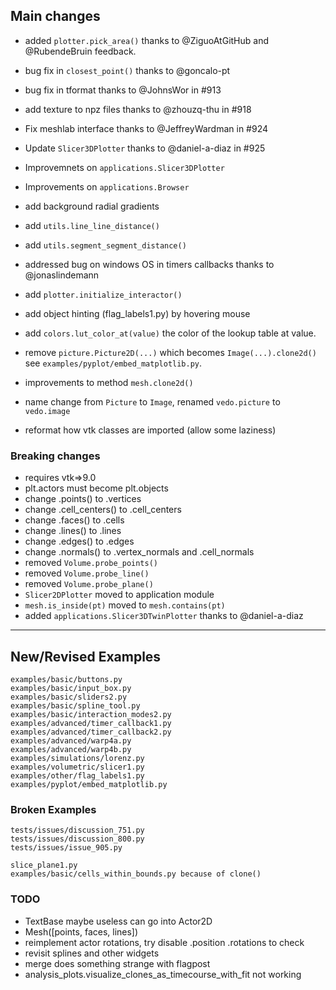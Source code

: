 ## Main changes

- added `plotter.pick_area()` thanks to @ZiguoAtGitHub and @RubendeBruin feedback.
- bug fix in `closest_point()` thanks to @goncalo-pt
- bug fix in tformat thanks to @JohnsWor in #913
- add texture to npz files thanks to @zhouzq-thu in #918

- Fix meshlab interface thanks to @JeffreyWardman in #924
- Update `Slicer3DPlotter` thanks to @daniel-a-diaz in #925
- Improvemnets on `applications.Slicer3DPlotter`
- Improvements on `applications.Browser`
- add background radial gradients
- add `utils.line_line_distance()`
- add `utils.segment_segment_distance()`
- addressed bug on windows OS in timers callbacks thanks to @jonaslindemann
- add `plotter.initialize_interactor()`
- add object hinting (flag_labels1.py) by hovering mouse
- add `colors.lut_color_at(value)` the color of the lookup table at value.
- remove `picture.Picture2D(...)` which becomes `Image(...).clone2d()`
see `examples/pyplot/embed_matplotlib.py`.
- improvements to method `mesh.clone2d()`
- name change from `Picture` to `Image`, renamed `vedo.picture` to `vedo.image`
- reformat how vtk classes are imported (allow some laziness)



### Breaking changes
- requires vtk=>9.0
- plt.actors must become plt.objects
- change .points() to .vertices
- change .cell_centers() to .cell_centers
- change .faces() to .cells
- change .lines() to .lines
- change .edges() to .edges
- change .normals() to .vertex_normals and .cell_normals
- removed `Volume.probe_points()`
- removed `Volume.probe_line()`
- removed `Volume.probe_plane()`
- `Slicer2DPlotter` moved to application module
- `mesh.is_inside(pt)` moved to `mesh.contains(pt)`
- added `applications.Slicer3DTwinPlotter` thanks to @daniel-a-diaz




-------------------------
## New/Revised Examples
```
examples/basic/buttons.py
examples/basic/input_box.py
examples/basic/sliders2.py
examples/basic/spline_tool.py
examples/basic/interaction_modes2.py
examples/advanced/timer_callback1.py
examples/advanced/timer_callback2.py
examples/advanced/warp4a.py
examples/advanced/warp4b.py
examples/simulations/lorenz.py
examples/volumetric/slicer1.py
examples/other/flag_labels1.py
examples/pyplot/embed_matplotlib.py
```


### Broken Examples
```
tests/issues/discussion_751.py
tests/issues/discussion_800.py
tests/issues/issue_905.py

slice_plane1.py
examples/basic/cells_within_bounds.py because of clone()
```

### TODO
- TextBase maybe useless can go into Actor2D
- Mesh([points, faces, lines])
- reimplement actor rotations, 
    try disable .position .rotations to check
- revisit splines and other widgets
- merge does something strange with flagpost
- analysis_plots.visualize_clones_as_timecourse_with_fit not working



